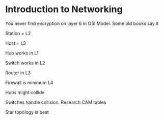 # Introduction to Networking

You never find encryption on layer 6 in OSI Model. Some old books say it



Station = L2

Host = L3



Hub works in L1

Switch works in L2

Router in L3

Firewall is minimum L4



Hubs might collide

Switches handle collision. Research CAM tables



Star topology is best
